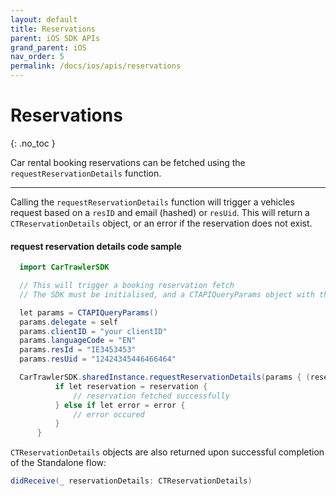 ```yaml
---
layout: default
title: Reservations
parent: iOS SDK APIs
grand_parent: iOS
nav_order: 5
permalink: /docs/ios/apis/reservations
---
```


# Reservations

{: .no_toc }

Car rental booking reservations can be fetched using the `requestReservationDetails` function. 

---

Calling the `requestReservationDetails` function will trigger a vehicles request based on a `resID` and email (hashed) or `resUid`. This will return a `CTReservationDetails` object, or an error if the reservation does not exist. 

#### request reservation details code sample

  ```java
    import CarTrawlerSDK
  
    // This will trigger a booking reservation fetch
    // The SDK must be initialised, and a CTAPIQueryParams object with the necessary parameters must be set before calling this method

    let params = CTAPIQueryParams()  
    params.delegate = self
    params.clientID = "your clientID"
    params.languageCode = "EN"
    params.resId = "IE3453453"
    params.resUid = "12424345446466464"

    CarTrawlerSDK.sharedInstance.requestReservationDetails(params { (reservation, error) in
            if let reservation = reservation {
                // reservation fetched successfully
            } else if let error = error {
                // error occured
            }
        }
  ```

`CTReservationDetails` objects are also returned upon successful completion of the Standalone flow: 
```java
didReceive(_ reservationDetails: CTReservationDetails)
```